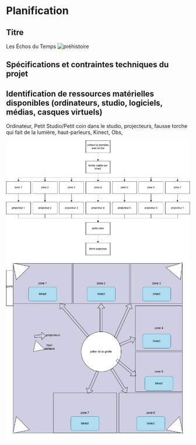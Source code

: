 # Planification
## Titre
Les Échos du Temps
![préhistoire](img/prehistoire.png)

## Spécifications et contraintes techniques du projet


## Identification de ressources matérielles disponibles (ordinateurs, studio, logiciels, médias, casques virtuels)
Ordinateur, Petit Studio/Petit coin dans le studio, projecteurs, fausse torche qui fait de la lumière, haut-parleurs, Kinect, Obs, 

![synoptique](img/synoptique.drawio.png)
![plan](img/plan.jpg)
